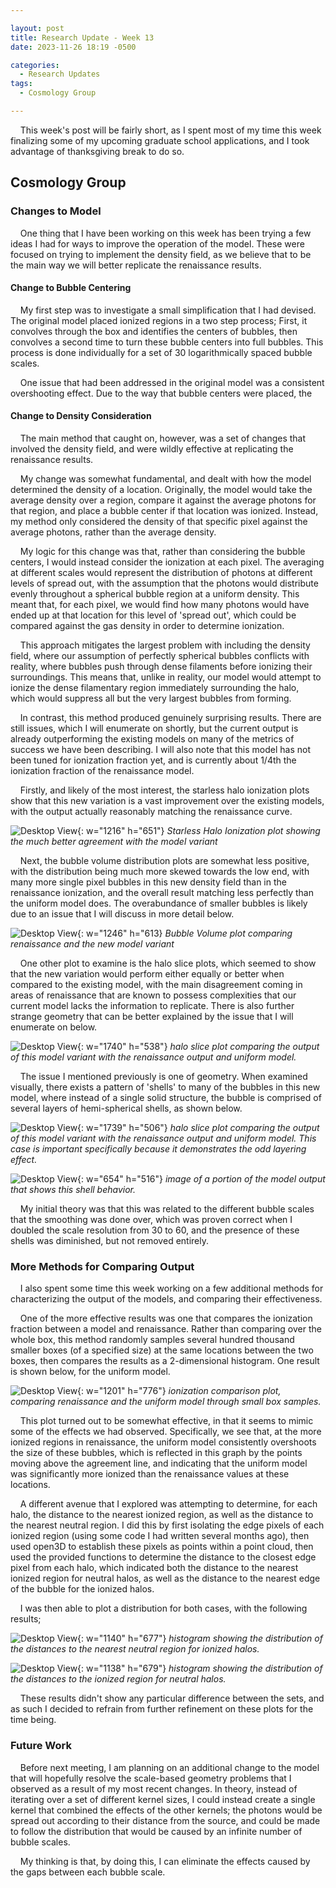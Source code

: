 ```yaml
---

layout: post
title: Research Update - Week 13
date: 2023-11-26 18:19 -0500

categories:
  - Research Updates
tags:
  - Cosmology Group

---
```


    This week's post will be fairly short, as I spent most of my time this week finalizing some of my upcoming graduate school applications, and I took advantage of thanksgiving break to do so.

## Cosmology Group

### Changes to Model

    One thing that I have been working on this week has been trying a few ideas I had for ways to improve the operation of the model. These were focused on trying to implement the density field, as we believe that to be the main way we will better replicate the renaissance results.

#### Change to Bubble Centering

    My first step was to investigate a small simplification that I had devised. The original model placed ionized regions in a two step process; First, it convolves through the box and identifies the centers of bubbles, then convolves a second time to turn these bubble centers into full bubbles. This process is done individually for a set of 30 logarithmically spaced bubble scales.

    One issue that had been addressed in the original model was a consistent overshooting effect. Due to the way that bubble centers were placed, the

#### Change to Density Consideration

    The main method that caught on, however, was a set of changes that involved the density field, and were wildly effective at replicating the renaissance results.

    My change was somewhat fundamental, and dealt with how the model determined the density of a location. Originally, the model would take the average density over a region, compare it against the average photons for that region, and place a bubble center if that location was ionized. Instead, my method only considered the density of that specific pixel against the average photons, rather than the average density.

    My logic for this change was that, rather than considering the bubble centers, I would instead consider the ionization at each pixel. The averaging at different scales would represent the distribution of photons at different levels of spread out, with the assumption that the photons would distribute evenly throughout a spherical bubble region at a uniform density. This meant that, for each pixel, we would find how many photons would have ended up at that location for this level of 'spread out', which could be compared against the gas density in order to determine ionization.

    This approach mitigates the largest problem with including the density field, where our assumption of perfectly spherical bubbles conflicts with reality, where bubbles push through dense filaments before ionizing their surroundings. This means that, unlike in reality, our model would attempt to ionize the dense filamentary region immediately surrounding the halo, which would suppress all but the very largest bubbles from forming.

    In contrast, this method produced genuinely surprising results. There are still issues, which I will enumerate on shortly, but the current output is already outperforming the existing models on many of the metrics of success we have been describing. I will also note that this model has not been tuned for ionization fraction yet, and is currently about 1/4th the ionization fraction of the renaissance model.

    Firstly, and likely of the most interest, the starless halo ionization plots show that this new variation is a vast improvement over the existing models, with the output actually reasonably matching the renaissance curve.

![Desktop View](/assets/img/week_13/starless_halo_ionization.PNG){: w="1216" h="651"} _Starless Halo Ionization plot showing the much better agreement with the model variant_

    Next, the bubble volume distribution plots are somewhat less positive, with the distribution being much more skewed towards the low end, with many more single pixel bubbles in this new density field than in the renaissance ionization, and the overall result matching less perfectly than the uniform model does. The overabundance of smaller bubbles is likely due to an issue that I will discuss in more detail below.

![Desktop View](/assets/img/week_13/bubble_volumes.PNG){: w="1246" h="613} _Bubble Volume plot comparing renaissance and the new model variant_

    One other plot to examine is the halo slice plots, which seemed to show that the new variation would perform either equally or better when compared to the existing model, with the main disagreement coming in areas of renaissance that are known to possess complexities that our current model lacks the information to replicate. There is also further strange geometry that can be better explained by the issue that I will enumerate on below.

![Desktop View](/assets/img/week_13/good_slice.PNG){: w="1740" h="538"} _halo slice plot comparing the output of this model variant with the renaissance output and uniform model._

    The issue I mentioned previously is one of geometry. When examined visually, there exists a pattern of 'shells' to many of the bubbles in this new model, where instead of a single solid structure, the bubble is comprised of several layers of hemi-spherical shells, as shown below.

![Desktop View](/assets/img/week_13/odd_slice.PNG){: w="1739" h="506"} _halo slice plot comparing the output of this model variant with the renaissance output and uniform model. This case is important specifically because it demonstrates the odd layering effect._

![Desktop View](/assets/img/week_13/shells.PNG){: w="654" h="516"} _image of a portion of the model output that shows this shell behavior._

    My initial theory was that this was related to the different bubble scales that the smoothing was done over, which was proven correct when I doubled the scale resolution from 30 to 60, and the presence of these shells was diminished, but not removed entirely.

### More Methods for Comparing Output

    I also spent some time this week working on a few additional methods for characterizing the output of the models, and comparing their effectiveness.

    One of the more effective results was one that compares the ionization fraction between a model and renaissance. Rather than comparing over the whole box, this method randomly samples several hundred thousand smaller boxes (of a specified size) at the same locations between the two boxes, then compares the results as a 2-dimensional histogram. One result is shown below, for the uniform model.

![Desktop View](/assets/img/week_13/ion_comparison.PNG){: w="1201" h="776"} _ionization comparison plot, comparing renaissance and the uniform model through small box samples._

    This plot turned out to be somewhat effective, in that it seems to mimic some of the effects we had observed. Specifically, we see that, at the more ionized regions in renaissance, the uniform model consistently overshoots the size of these bubbles, which is reflected in this graph by the points moving above the agreement line, and indicating that the uniform model was significantly more ionized than the renaissance values at these locations.

    A different avenue that I explored was attempting to determine, for each halo, the distance to the nearest ionized region, as well as the distance to the nearest neutral region. I did this by first isolating the edge pixels of each ionized region (using some code I had written several months ago), then used open3D to establish these pixels as points within a point cloud, then used the provided functions to determine the distance to the closest edge pixel from each halo, which indicated both the distance to the nearest ionized region for neutral halos, as well as the distance to the nearest edge of the bubble for the ionized halos.

    I was then able to plot a distribution for both cases, with the following results;

![Desktop View](/assets/img/week_13/dist_to_neutral.PNG){: w="1140" h="677"} _histogram showing the distribution of the distances to the nearest neutral region for ionized halos._

![Desktop View](/assets/img/week_13/dist_to_ion.PNG){: w="1138" h="679"} _histogram showing the distribution of the distances to the ionized region for neutral halos._

    These results didn't show any particular difference between the sets, and as such I decided to refrain from further refinement on these plots for the time being.

### Future Work

     Before next meeting, I am planning on an additional change to the model that will hopefully resolve the scale-based geometry problems that I observed as a result of my most recent changes. In theory, instead of iterating over a set of different kernel sizes, I could instead create a single kernel that combined the effects of the other kernels; the photons would be spread out according to their distance from the source, and could be made to follow the distribution that would be caused by an infinite number of bubble scales.

    My thinking is that, by doing this, I can eliminate the effects caused by the gaps between each bubble scale.
